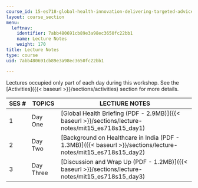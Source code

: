 ```yaml
---
course_id: 15-es718-global-health-innovation-delivering-targeted-advice-to-an-organization-in-the-field-spring-2015
layout: course_section
menu:
  leftnav:
    identifier: 7abb480691cb89e3a98ec3650fc22bb1
    name: Lecture Notes
    weight: 170
title: Lecture Notes
type: course
uid: 7abb480691cb89e3a98ec3650fc22bb1

---
```


Lectures occupied only part of each day during this workshop. See the [Activities]({{< baseurl >}}/sections/activities) section for more details.

| SES # | TOPICS | LECTIURE NOTES |
| --- | --- | --- |
| 1 | Day One | [Global Health Briefing (PDF - 2.9MB)]({{< baseurl >}}/sections/lecture-notes/mit15_es718s15_day1) |
| 2 | Day Two | [Background on Healthcare in India (PDF - 1.3MB)]({{< baseurl >}}/sections/lecture-notes/mit15_es718s15_day2) |
| 3 | Day Three | [Discussion and Wrap Up (PDF - 1.2MB)]({{< baseurl >}}/sections/lecture-notes/mit15_es718s15_day3)